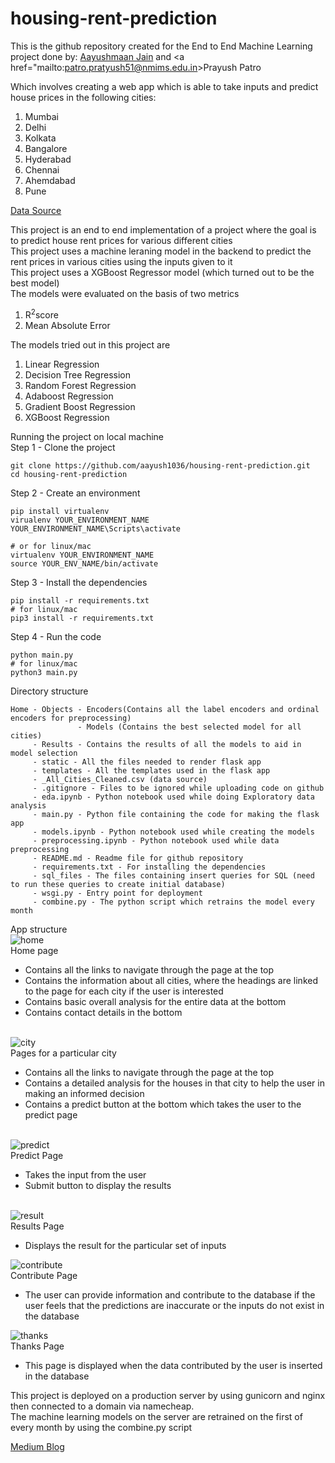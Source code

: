# housing-rent-prediction

This is the github repository created for the End to End Machine Learning project done by: <a href="mailto:aayushmaan1306@gmail.com">Aayushmaan Jain</a> and <a href="mailto:patro.pratyush51@nmims.edu.in>Prayush Patro</a>


Which involves creating a web app which is able to take inputs and predict house prices in the following cities:
1. Mumbai
2. Delhi
3. Kolkata
4. Bangalore
5. Hyderabad 
6. Chennai
7. Ahemdabad 
8. Pune

<a href="https://www.kaggle.com/saisaathvik/house-rent-prices-of-metropolitan-cities-in-india">Data Source</a>

This project is an end to end implementation of a project where the goal is to predict house rent prices for various different cities<br>
This project uses a machine leraning model in the backend to predict the rent prices in various cities using the inputs given to it<br>
This project uses a XGBoost Regressor model (which turned out to be the best model)<br>
The models were evaluated on the basis of two metrics<br>
<ol>
<li>R<sup>2</sup>score</li>
<li>Mean Absolute Error</li>
</ol>

The models tried out in this project are<br>
<ol>
<li>Linear Regression</li>
<li>Decision Tree Regression</li>
<li>Random Forest Regression</li>
<li>Adaboost Regression</li>
<li>Gradient Boost Regression</li>
<li>XGBoost Regression</li>
</ol>

Running the project on local machine <br>
Step 1 - Clone the project <br>
```
git clone https://github.com/aayush1036/housing-rent-prediction.git
cd housing-rent-prediction
```
Step 2 - Create an environment <br>
```
pip install virtualenv
virualenv YOUR_ENVIRONMENT_NAME
YOUR_ENVIRONMENT_NAME\Scripts\activate

# or for linux/mac 
virtualenv YOUR_ENVIRONMENT_NAME 
source YOUR_ENV_NAME/bin/activate
```

Step 3 - Install the dependencies <br>
```
pip install -r requirements.txt 
# for linux/mac 
pip3 install -r requirements.txt
```
Step 4 - Run the code <br>
```
python main.py
# for linux/mac
python3 main.py
```

Directory structure
```
Home - Objects - Encoders(Contains all the label encoders and ordinal encoders for preprocessing)
               - Models (Contains the best selected model for all cities)
     - Results - Contains the results of all the models to aid in model selection
     - static - All the files needed to render flask app
     - templates - All the templates used in the flask app
     - _All_Cities_Cleaned.csv (data source)
     - .gitignore - Files to be ignored while uploading code on github
     - eda.ipynb - Python notebook used while doing Exploratory data analysis 
     - main.py - Python file containing the code for making the flask app
     - models.ipynb - Python notebook used while creating the models 
     - preprocessing.ipynb - Python notebook used while data preprocessing
     - README.md - Readme file for github repository 
     - requirements.txt - For installing the dependencies 
     - sql_files - The files containing insert queries for SQL (need to run these queries to create initial database)
     - wsgi.py - Entry point for deployment 
     - combine.py - The python script which retrains the model every month 
```

App structure<br>
<img src="https://i.ibb.co/RYzTHYH/home.png" alt="home" border="0">
<br>
Home page

* Contains all the links to navigate through the page at the top
* Contains the information about all cities, where the headings are linked to the page for each city if the user is interested 
* Contains basic overall analysis for the entire data at the bottom 
* Contains contact details in the bottom 
<br>
<img src="https://i.ibb.co/GdC23yg/city.png" alt="city" border="0">
<br>
Pages for a particular city

* Contains all the links to navigate through the page at the top
* Contains a detailed analysis for the houses in that city to help the user in making an informed decision 
* Contains a predict button at the bottom which takes the user to the predict page 
<br>
<img src="https://i.ibb.co/N3LTgZG/predict.png" alt="predict" border="0">
<br>
Predict Page

* Takes the input from the user
* Submit button to display the results
<br>
<img src="https://i.ibb.co/Qps6Z22/result.png" alt="result" border="0">
<br>
Results Page

* Displays the result for the particular set of inputs

<img src="https://i.ibb.co/VHvfppH/contribute.png" alt="contribute" border="0">
<br>
Contribute Page 

* The user can provide information and contribute to the database if the user feels that the predictions are inaccurate or the inputs do not exist in the database 

<img src="https://i.ibb.co/zXHjXtT/thanks.png" alt="thanks" border="0">
<br>
Thanks Page 

* This page is displayed when the data contributed by the user is inserted in the database

This project is deployed on a production server by using gunicorn and nginx then connected to a domain via namecheap.<br>
The machine learning models on the server are retrained on the first of every month by using the combine.py script<br>

<a href = "https://aayushmaan1306.medium.com/end-to-end-machine-learning-project-a3543c89f6eb">Medium Blog</a>
